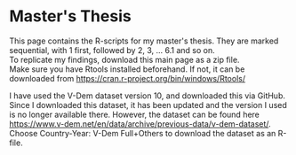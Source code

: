 # Master's Thesis 

This page contains the R-scripts for my master's thesis. They are marked sequential, with 1 first, followed by 2, 3, ... 6.1 and so on.  
To replicate my findings, download this main page as a zip file.  
Make sure you have Rtools installed beforehand. If not, it can be downloaded from https://cran.r-project.org/bin/windows/Rtools/

I have used the V-Dem dataset version 10, and downloaded this via GitHub. Since I downloaded this dataset, it has been updated and the version I used is no longer available there. However, the dataset can be found here https://www.v-dem.net/en/data/archive/previous-data/v-dem-dataset/. Choose Country-Year: V-Dem Full+Others to download the dataset as an R-file.   
